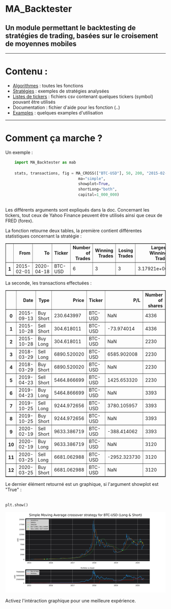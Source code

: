 # MA_Backtester
## Un module permettant le backtesting de stratégies de trading, basées sur le croisement de moyennes mobiles

---

# Contenu :

- [Algorithmes](https://github.com/MartinsAlex/Backtesting/tree/master/Algorithmes) : toutes les fonctions
- [Stratégies](https://github.com/MartinsAlex/Backtesting/tree/master/Strat%C3%A9gies) : exemples de stratégies analysées
- [Listes de tickers](https://github.com/MartinsAlex/Backtesting/tree/master/Listes%20de%20tickers) : fichiers csv contenant quelques tickers (symbol) pouvant être utilisés
- Documentation : fichier d'aide pour les fonction (..)
- [Examples](https://github.com/MartinsAlex/Backtesting/tree/master/Examples) : quelques examples d'utilisation

---


# Comment ça marche ?

Un exemple :

```python
    import MA_Backtester as mab
    
    stats, transactions, fig = MA_CROSS(["BTC-USD"], 50, 200, "2015-02-01", "2020-04-18", 
                                ma="simple", 
                                showplot=True, 
                                shortLong="both", 
                                capital=1_000_000)
    
```
Les différents arguments sont expliqués dans la doc. Concernant les tickers, tout ceux de Yahoo Finance peuvent être utilisés ainsi que ceux de FRED (forex).

La fonction retourne deux tables, la première contient différentes statistiques concernant la stratégie :

<table border="1" class="dataframe">
  <thead>
    <tr style="text-align: right;">
      <th></th>
      <th>From</th>
      <th>To</th>
      <th>Ticker</th>
      <th>Number of Trades</th>
      <th>Winning Trades</th>
      <th>Losing Trades</th>
      <th>Largest Winning Trade</th>
      <th>Largest Losing Trade</th>
      <th>% Profitable</th>
      <th>Expectancy</th>
      <th>Total Realized Return</th>
      <th>Buy &amp; Hold Return</th>
      <th>Asset Return %</th>
      <th>Strategy Return %</th>
      <th>Strategy Max Drawdown</th>
      <th>Asset Max Drawdown</th>
      <th>Open position</th>
      <th>Open Trade P/L</th>
      <th>Total Return</th>
      <th>Strategy Annualized Volatility</th>
      <th>Asset Annualized Volatility</th>
      <th>Used Stop-Loss</th>
      <th>Used Stop-Gain</th>
      <th>Asset Sharpe Ratio</th>
      <th>Market Exposure</th>
      <th>Strategy Sharpe Ratio</th>
      <th>Asset Daily Avg Volume</th>
      <th>Avg Holding Days</th>
      <th>Initial Capital</th>
      <th>Final Capital</th>
      <th>Asset Annualized Return %</th>
      <th>Strategy Annualized Return %</th>
    </tr>
  </thead>
  <tbody>
    <tr>
      <th>1</th>
      <td>2015-02-01</td>
      <td>2020-04-18</td>
      <td>BTC-USD</td>
      <td>6</td>
      <td>3</td>
      <td>3</td>
      <td>3.17921e+06</td>
      <td>-1.31789e+06</td>
      <td>0.5</td>
      <td>1396.16</td>
      <td>1.98418e+07</td>
      <td>3.044e+07</td>
      <td>30.44</td>
      <td>19.8418</td>
      <td>-0.646593</td>
      <td>-0.83399</td>
      <td>-6681.06</td>
      <td>-1.4194e+06</td>
      <td>1.98413e+07</td>
      <td>0.643272</td>
      <td>0.624574</td>
      <td>0</td>
      <td>0</td>
      <td>0.729799</td>
      <td>0.88124</td>
      <td>0.800122</td>
      <td>6.92948e+09</td>
      <td>276</td>
      <td>1000000</td>
      <td>2.08418e+07</td>
      <td>0.578703</td>
      <td>0.495053</td>
    </tr>
  </tbody>
</table>

La seconde, les transactions effectuées :

<table border="1" class="dataframe">
  <thead>
    <tr style="text-align: right;">
      <th></th>
      <th>Date</th>
      <th>Type</th>
      <th>Price</th>
      <th>Ticker</th>
      <th>P/L</th>
      <th>Number of shares</th>
      <th>Total P/L</th>
    </tr>
  </thead>
  <tbody>
    <tr>
      <th>0</th>
      <td>2015-09-13</td>
      <td>Buy Short</td>
      <td>230.643997</td>
      <td>BTC-USD</td>
      <td>NaN</td>
      <td>4336</td>
      <td>NaN</td>
    </tr>
    <tr>
      <th>1</th>
      <td>2015-10-28</td>
      <td>Sell Short</td>
      <td>304.618011</td>
      <td>BTC-USD</td>
      <td>-73.974014</td>
      <td>4336</td>
      <td>-320751</td>
    </tr>
    <tr>
      <th>2</th>
      <td>2015-10-28</td>
      <td>Buy Long</td>
      <td>304.618011</td>
      <td>BTC-USD</td>
      <td>NaN</td>
      <td>2230</td>
      <td>NaN</td>
    </tr>
    <tr>
      <th>3</th>
      <td>2018-03-29</td>
      <td>Sell Long</td>
      <td>6890.520020</td>
      <td>BTC-USD</td>
      <td>6585.902008</td>
      <td>2230</td>
      <td>1.46866e+07</td>
    </tr>
    <tr>
      <th>4</th>
      <td>2018-03-29</td>
      <td>Buy Short</td>
      <td>6890.520020</td>
      <td>BTC-USD</td>
      <td>NaN</td>
      <td>2230</td>
      <td>NaN</td>
    </tr>
    <tr>
      <th>5</th>
      <td>2019-04-23</td>
      <td>Sell Short</td>
      <td>5464.866699</td>
      <td>BTC-USD</td>
      <td>1425.653320</td>
      <td>2230</td>
      <td>3.17921e+06</td>
    </tr>
    <tr>
      <th>6</th>
      <td>2019-04-23</td>
      <td>Buy Long</td>
      <td>5464.866699</td>
      <td>BTC-USD</td>
      <td>NaN</td>
      <td>3393</td>
      <td>NaN</td>
    </tr>
    <tr>
      <th>7</th>
      <td>2019-10-25</td>
      <td>Sell Long</td>
      <td>9244.972656</td>
      <td>BTC-USD</td>
      <td>3780.105957</td>
      <td>3393</td>
      <td>1.28259e+07</td>
    </tr>
    <tr>
      <th>8</th>
      <td>2019-10-25</td>
      <td>Buy Short</td>
      <td>9244.972656</td>
      <td>BTC-USD</td>
      <td>NaN</td>
      <td>3393</td>
      <td>NaN</td>
    </tr>
    <tr>
      <th>9</th>
      <td>2020-02-19</td>
      <td>Sell Short</td>
      <td>9633.386719</td>
      <td>BTC-USD</td>
      <td>-388.414062</td>
      <td>3393</td>
      <td>-1.31789e+06</td>
    </tr>
    <tr>
      <th>10</th>
      <td>2020-02-19</td>
      <td>Buy Long</td>
      <td>9633.386719</td>
      <td>BTC-USD</td>
      <td>NaN</td>
      <td>3120</td>
      <td>NaN</td>
    </tr>
    <tr>
      <th>11</th>
      <td>2020-03-25</td>
      <td>Sell Long</td>
      <td>6681.062988</td>
      <td>BTC-USD</td>
      <td>-2952.323730</td>
      <td>3120</td>
      <td>-9.21125e+06</td>
    </tr>
    <tr>
      <th>12</th>
      <td>2020-03-25</td>
      <td>Buy Short</td>
      <td>6681.062988</td>
      <td>BTC-USD</td>
      <td>NaN</td>
      <td>3120</td>
      <td>NaN</td>
    </tr>
  </tbody>
</table>


Le dernier élément retourné est un graphique, si l'argument showplot est "True" :

```python

plt.show()

```

![png](readme_files/btc.png)

Activez l'intéraction graphique pour une meilleure expérience.

